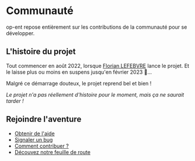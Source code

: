 # Communauté

op-ent repose entièrement sur les contributions de la communauté pour se développer.

## L'histoire du projet

Tout commencer en août 2022, lorsque [Florian LEFEBVRE](https://github.com/florian-lefebvre) lance le projet. Et le laisse plus ou moins en suspens jusqu'en février 2023 😬...

Malgré ce démarrage douteux, le projet reprend bel et bien !

_Le projet n'a pas réellement d'histoire pour le moment, mais ça ne saurait tarder !_

## Rejoindre l'aventure

- [Obtenir de l'aide](/communaute/obtenir-de-l-aide)
- [Signaler un bug](/communaute/signaler-un-bug)
- [Comment contribuer ?](/communaute/contribuer)
- [Découvez notre feuille de route](/communaute/feuille-de-route)
